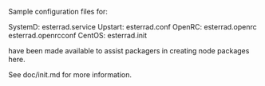 Sample configuration files for:

SystemD: esterrad.service
Upstart: esterrad.conf
OpenRC:  esterrad.openrc
         esterrad.openrcconf
CentOS:  esterrad.init

have been made available to assist packagers in creating node packages here.

See doc/init.md for more information.
